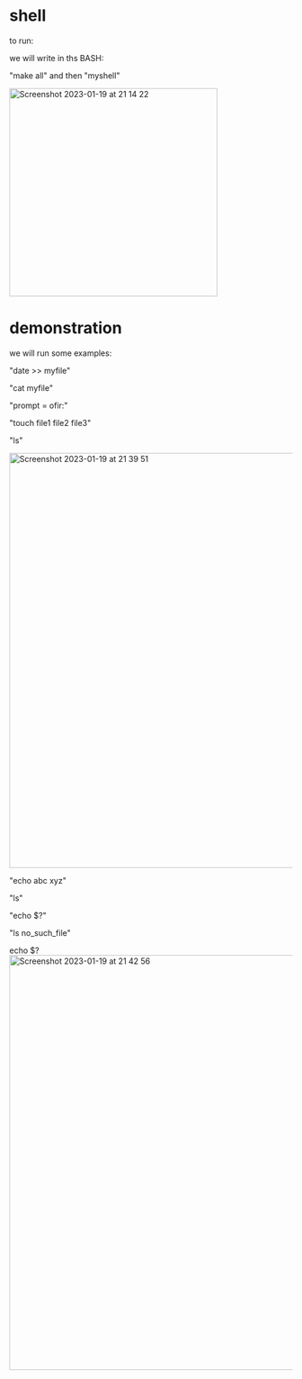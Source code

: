 # shell

to run:

we will write in ths BASH:

"make all" and then "myshell"

<img width="370" alt="Screenshot 2023-01-19 at 21 14 22" src="https://user-images.githubusercontent.com/66851296/213542834-46f4e78b-fd24-4341-ac3b-5d1308fa0dcd.png">

# demonstration

we will run some examples:

"date >> myfile"

"cat myfile"

"prompt = ofir:"

"touch file1 file2 file3"

"ls"

<img width="737" alt="Screenshot 2023-01-19 at 21 39 51" src="https://user-images.githubusercontent.com/66851296/213543475-7e394558-ea4c-458f-9863-b2120b7a751b.png">

"echo abc xyz"

"ls"

"echo $?"

"ls no_such_file"

echo $?
<img width="737" alt="Screenshot 2023-01-19 at 21 42 56" src="https://user-images.githubusercontent.com/66851296/213544080-abb789df-acf4-41fc-a400-9a7616061193.png">
